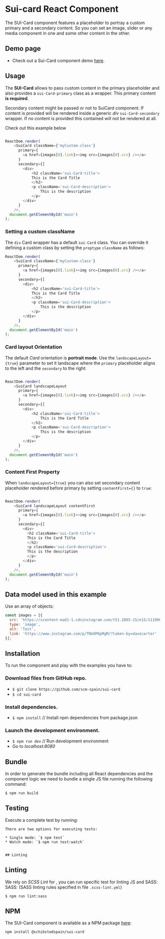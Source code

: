 # Sui-card React Component

The SUI-Card component features a placeholder to portray a custom primary and a secondary content. So you can set an image, slider or any media component in one and some other content in the other.


## Demo page

- Check out a Sui-Card component demo [here](http://sui-components.github.io/sui-card/).

## Usage

The **SUI-Card** allows to pass custom content in the primary placeholder and also provides a `sui-Card-primary` class as a wrapper. This primary content **is required**.

Secondary content might be passed or not to SuiCard component. If content is provided will be rendered inside a generic *div* `sui-Card-secondary` wrapper.
If no content is provided this contained will not be rendered at all.

Check out this example below
```javascript

ReactDom.render(
    <SuiCard className={'myCustom-class'}
      primary={
        <a href={images[0].link}><img src={images[0].src} /></a>
      }
      secondary={[
        <div>
            <h2 className='sui-Card-title'>
            This is the Card Title
            </h2>
            <p className='sui-Card-description'>
                This is the description
            </p>
        </div>
      }
    />,
  document.getElementById('main')
);
```

### Setting a custom className

The `div` Card wrapper has a default `sui-Card` class.
You can override it defining a custom class by setting the `proptype` `className` as follows:

```javascript
ReactDom.render(
    <SuiCard className={'myCustom-class'}
      primary={
        <a href={images[0].link}><img src={images[0].src} /></a>
      }
      secondary={[
        <div>
            <h2 className='sui-Card-title'>
            This is the Card Title
            </h2>
            <p className='sui-Card-description'>
                This is the description
            </p>
        </div>
      }
    />,
  document.getElementById('main')
);
```

### Card layout Orientation

The default *Card* orientation is **portrait mode**.  Use the `landscapeLayout={true}` parameter to set it landscape where the `primary` placeholder aligns to the left and the `secondary` to the right:

```javascript

ReactDom.render(
    <SuiCard landscapeLayout
      primary={
        <a href={images[0].link}><img src={images[0].src} /></a>
      }
      secondary={[
        <div>
            <h2 className='sui-Card-title'>
                This is the Card Title
            </h2>
            <p className='sui-Card-description'>
                This is the description
            </p>
        </div>
      }
    />,
  document.getElementById('main')
);

```

### Content First Property

When `landscapeLayout={true}` you can also set secondary content placeholder rendered  before primary by setting `contentFirst={}` to `true`:

```javascript

ReactDom.render(
    <SuiCard landscapeLayout contentFirst
      primary={
        <a href={images[0].link}><img src={images[0].src} /></a>
      }
      secondary={[
        <div>
          <h2 className='sui-Card-title'>
          This is the Card Title
          </h2>
          <p className='sui-Card-description'>
          This is the description
          </p>
        </div>
      }
    />,
  document.getElementById('main')
);
```

## Data model used in this example

Use an array of objects:

```javascript
const images = [{
  src: 'https://scontent-mad1-1.cdninstagram.com/t51.2885-15/e15/11199623_633712610062793_1285693904_n.jpg',
  type: 'image',
  alt: 'Test',
  link: 'https://www.instagram.com/p/TNUdPKpMgM/?taken-by=davecarter'
}];
```

## Installation

To run the component and play with the examples you have to:

### Download files from GitHub repo.

* `$ git clone https://github.com/scm-spain/sui-card`
* `$ cd sui-card`

### Install dependencies.

* `$ npm install` // Install npm dependencies from package.json

### Launch the development environment.

* `$ npm run dev` // Run development environment
*  Go to _localhost:8080_


## Bundle

In order to generate the bundle including all React dependencies and the component logic we need to bundle a single JS file running the following command:
```
$ npm run build
```


## Testing

Execute a complete test by running:

```
There are two options for executing tests:

* Single mode: `$ npm test`
* Watch mode: `$ npm run test:watch`


## Linting

```

## Linting
We rely on *SCSS Lint* for , you can run specific test for linting JS and SASS:
SASS: (SASS linting rules specified in file `.scss-lint.yml`)

```
$ npm run lint:sass
```


## NPM

The SUI-Card component is available as a NPM package [here](https://www.npmjs.com/package/@schibstedspain/sui-card):

```
npm install @schibstedspain/sui-card
```
